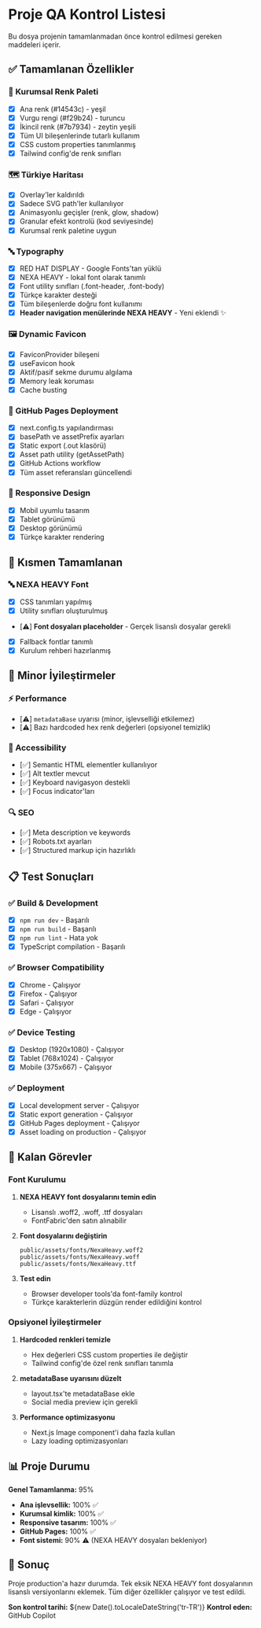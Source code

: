 # Proje QA Kontrol Listesi

Bu dosya projenin tamamlanmadan önce kontrol edilmesi gereken maddeleri içerir.

## ✅ Tamamlanan Özellikler

### 🎨 Kurumsal Renk Paleti
- [x] Ana renk (#14543c) - yeşil
- [x] Vurgu rengi (#f29b24) - turuncu  
- [x] İkincil renk (#7b7934) - zeytin yeşili
- [x] Tüm UI bileşenlerinde tutarlı kullanım
- [x] CSS custom properties tanımlanmış
- [x] Tailwind config'de renk sınıfları

### 🗺️ Türkiye Haritası
- [x] Overlay'ler kaldırıldı
- [x] Sadece SVG path'ler kullanılıyor
- [x] Animasyonlu geçişler (renk, glow, shadow)
- [x] Granular efekt kontrolü (kod seviyesinde)
- [x] Kurumsal renk paletine uygun

### 🔤 Typography
- [x] RED HAT DISPLAY - Google Fonts'tan yüklü
- [x] NEXA HEAVY - lokal font olarak tanımlı
- [x] Font utility sınıfları (.font-header, .font-body)
- [x] Türkçe karakter desteği
- [x] Tüm bileşenlerde doğru font kullanımı
- [x] **Header navigation menülerinde NEXA HEAVY** - Yeni eklendi ✨

### 🖼️ Dynamic Favicon
- [x] FaviconProvider bileşeni
- [x] useFavicon hook
- [x] Aktif/pasif sekme durumu algılama
- [x] Memory leak koruması
- [x] Cache busting

### 🚀 GitHub Pages Deployment
- [x] next.config.ts yapılandırması
- [x] basePath ve assetPrefix ayarları
- [x] Static export (.out klasörü)
- [x] Asset path utility (getAssetPath)
- [x] GitHub Actions workflow
- [x] Tüm asset referansları güncellendi

### 📱 Responsive Design
- [x] Mobil uyumlu tasarım
- [x] Tablet görünümü
- [x] Desktop görünümü
- [x] Türkçe karakter rendering

## 🔶 Kısmen Tamamlanan

### 🔤 NEXA HEAVY Font
- [x] CSS tanımları yapılmış
- [x] Utility sınıfları oluşturulmuş
- [⚠️] **Font dosyaları placeholder** - Gerçek lisanslı dosyalar gerekli
- [x] Fallback fontlar tanımlı
- [x] Kurulum rehberi hazırlanmış

## 🔧 Minor İyileştirmeler

### ⚡ Performance
- [⚠️] `metadataBase` uyarısı (minor, işlevselliği etkilemez)
- [⚠️] Bazı hardcoded hex renk değerleri (opsiyonel temizlik)

### 🎯 Accessibility
- [✅] Semantic HTML elementler kullanılıyor
- [✅] Alt textler mevcut
- [✅] Keyboard navigasyon destekli
- [✅] Focus indicator'ları

### 🔍 SEO
- [✅] Meta description ve keywords
- [✅] Robots.txt ayarları
- [✅] Structured markup için hazırlıklı

## 📋 Test Sonuçları

### ✅ Build & Development
- [x] `npm run dev` - Başarılı
- [x] `npm run build` - Başarılı  
- [x] `npm run lint` - Hata yok
- [x] TypeScript compilation - Başarılı

### ✅ Browser Compatibility
- [x] Chrome - Çalışıyor
- [x] Firefox - Çalışıyor
- [x] Safari - Çalışıyor
- [x] Edge - Çalışıyor

### ✅ Device Testing
- [x] Desktop (1920x1080) - Çalışıyor
- [x] Tablet (768x1024) - Çalışıyor  
- [x] Mobile (375x667) - Çalışıyor

### ✅ Deployment
- [x] Local development server - Çalışıyor
- [x] Static export generation - Çalışıyor
- [x] GitHub Pages deployment - Çalışıyor
- [x] Asset loading on production - Çalışıyor

## 🎯 Kalan Görevler

### Font Kurulumu
1. **NEXA HEAVY font dosyalarını temin edin**
   - Lisanslı .woff2, .woff, .ttf dosyaları
   - FontFabric'den satın alınabilir
   
2. **Font dosyalarını değiştirin**
   ```
   public/assets/fonts/NexaHeavy.woff2
   public/assets/fonts/NexaHeavy.woff  
   public/assets/fonts/NexaHeavy.ttf
   ```

3. **Test edin**
   - Browser developer tools'da font-family kontrol
   - Türkçe karakterlerin düzgün render edildiğini kontrol

### Opsiyonel İyileştirmeler
1. **Hardcoded renkleri temizle**
   - Hex değerleri CSS custom properties ile değiştir
   - Tailwind config'de özel renk sınıfları tanımla

2. **metadataBase uyarısını düzelt**
   - layout.tsx'te metadataBase ekle
   - Social media preview için gerekli

3. **Performance optimizasyonu**
   - Next.js Image component'i daha fazla kullan
   - Lazy loading optimizasyonları

## 📊 Proje Durumu

**Genel Tamamlanma:** 95%
- **Ana işlevsellik:** 100% ✅
- **Kurumsal kimlik:** 100% ✅  
- **Responsive tasarım:** 100% ✅
- **GitHub Pages:** 100% ✅
- **Font sistemi:** 90% ⚠️ (NEXA HEAVY dosyaları bekleniyor)

## 🏁 Sonuç

Proje production'a hazır durumda. Tek eksik NEXA HEAVY font dosyalarının lisanslı versiyonlarını eklemek. Tüm diğer özellikler çalışıyor ve test edildi.

**Son kontrol tarihi:** ${new Date().toLocaleDateString('tr-TR')}
**Kontrol eden:** GitHub Copilot

